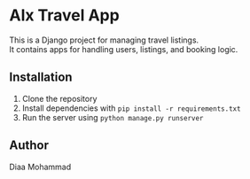 # Alx Travel App

This is a Django project for managing travel listings.  
It contains apps for handling users, listings, and booking logic.  

## Installation
1. Clone the repository
2. Install dependencies with `pip install -r requirements.txt`
3. Run the server using `python manage.py runserver`

## Author
Diaa Mohammad
